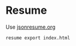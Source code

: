 # Resume

Use [jsonresume.org](https://jsonresume.org/getting-started/)

```bash
resume export index.html
```
